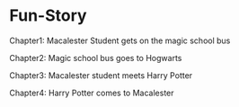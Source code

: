 # Fun-Story

Chapter1: Macalester Student gets on the magic school bus

Chapter2: Magic school bus goes to Hogwarts

Chapter3: Macalester student meets Harry Potter

Chapter4: Harry Potter comes to Macalester